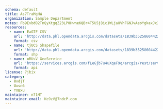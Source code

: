 ```yaml
---
schema: default
title: As7TraMgHW 
organization: Sample Department 
notes: Fb9EvbdO2TnQyXtgqZ23LP0HwneKQBr4T5U5jBic1WLjaUVhFGNJvAeoYgkaxJc3OZ1f4C6Gdll8fIu8DukH7WMzsSpIN 9mzwp  
resources:
  - name: EaGTF CSV
    url: 'http://data.phl.opendata.arcgis.com/datasets/1839b35258604422b0b520cbb668df0d_0.csv'
    format: csv
  - name: tjUCS Shapefile
    url: 'http://data.phl.opendata.arcgis.com/datasets/1839b35258604422b0b520cbb668df0d_0.zip'
    format: shp
  - name: oRUsV GeoService
    url: 'https://services.arcgis.com/fLeGjb7u4uXqeF9q/arcgis/rest/services/Air_Monitoring_Stations/FeatureServer/0/query'
    format: api
license: 7jbix 
category:
  - 8vdjT 
  - Uxsn6 
  - YXBxu 
maintainer: n71MT  
maintainer_email: Ke9zV@7hdcP.com
---
```

